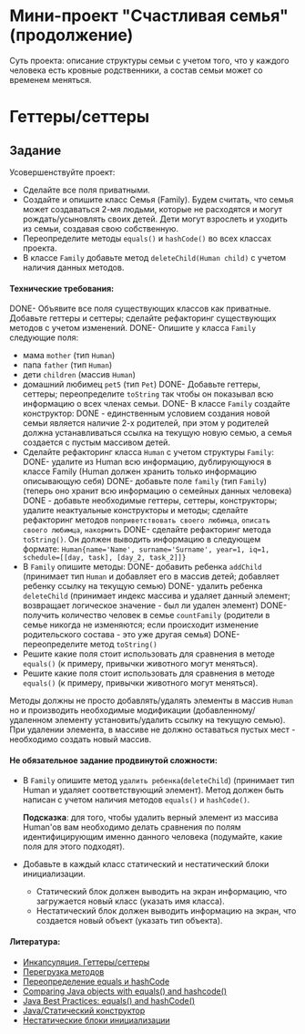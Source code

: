 # Мини-проект "Счастливая семья" (продолжение)

Суть проекта: описание структуры семьи с учетом того, что у каждого человека есть кровные родственники, а состав семьи может со временем меняться.

# Геттеры/сеттеры
## Задание

Усовершенствуйте проект: 
- Сделайте все поля приватными.
- Создайте и опишите класс Семья (Family). Будем считать, что семья может создаваться 2-мя людьми, которые не расходятся и могут рождать/усыновлять своих детей. Дети могут взрослеть и уходить из семьи, создавая свою собственную.
- Переопределите методы `equals()` и `hashCode()` во всех классах проекта.
- В классе `Family` добавьте метод `deleteChild(Human child)` c учетом наличия данных методов.

#### Технические требования:
DONE- Объявите все поля существующих классов как приватные. Добавьте геттеры и сеттеры; сделайте рефакторинг существующих методов с учетом изменений.
DONE- Опишите у класса `Family` следующие поля:
  - мама `mother` (тип `Human`)
  - папа `father` (тип `Human`)
  - дети `children` (массив `Human`)
  - домашний любимец `pet5` (тип `Pet`)
DONE- Добавьте геттеры, сеттеры; переопределите `toString` так чтобы он показывал всю информацию о всех членах семьи.
DONE- В классе `Family` создайте конструктор:
DONE - единственным условием создания новой семьи является наличие 2-х родителей, при этом у родителей должна устанавливаться ссылка на текущую новую семью, а семья создается с пустым массивом детей.
- Сделайте рефакторинг класса `Human` с учетом структуры `Family`:
  DONE- удалите из Human всю информацию, дублирующуюся в классе Family (Human должен хранить только информацию описывающую себя)
  DONE- добавьте поле `family` (тип `Family`) (теперь оно хранит всю информацию о семейных данных человека)
  DONE - добавьте необходимые геттеры, сеттеры, конструкторы; удалите неактуальные конструкторы и методы; сделайте рефакторинг методов `поприветствовать своего любимца`, `описать своего любимца`, `накормить`
  DONE- сделайте рефакторинг метода `toString()`. Он должен выводить информацию в следующем формате: `Human{name='Name', surname='Surname', year=1, iq=1, schedule=[[day, task], [day_2, task_2]]}`
- В `Family` опишите методы: 
  DONE- добавить ребенка `addChild` (принимает тип `Human` и добавляет его в массив детей; добавляет ребенку ссылку на текущую семью)
  DONE- удалить ребенка `deleteChild` (принимает индекс массива и удаляет данный элемент; возвращает логическое значение - был ли удален элемент)
  DONE- получить количество человек в семье `countFamily` (родители в семье никогда не изменяются; если происходит изменение родительского состава - это уже другая семья)
  DONE- переопределите метод `toString()`
- Решите какие поля стоит использовать для сравнения в методе `equals()` (к примеру, привычки животного могут меняться).
- Решите какие поля стоит использовать для сравнения в методе `equals()` (к примеру, привычки животного могут меняться).
  
Методы должны не просто добавлять/удалять элементы в массив `Human` но и производить необходимые модификации (добавленному/удаленном элементу установить/удалить ссылку на текущую семью). При удалении элемента, в массиве не должно оставаться пустых мест - необходимо создать новый массив.  

#### Не обязательное задание продвинутой сложности:
- В `Family` опишите метод `удалить ребенка`(`deleteChild`) (принимает тип Human и удаляет соответствующий элемент). Метод должен быть написан с учетом наличия методов `equals()` и `hashCode()`.

   **Подсказка**: для того, чтобы удалить верный элемент из массива Human'ов вам необходимо делать сравнения по полям идентифицирующим именно данного человека (подумайте, какие поля для этого подходят).
   
- Добавьте в каждый класс статический и нестатический блоки инициализации.
  - Статический блок должен выводить на экран информацию, что загружается новый класс (указать имя класса).
  - Нестатический блок должен выводить информацию на экран, что создается новый объект (указать тип объекта).


#### Литература:
- [Инкапсуляция. Геттеры/сеттеры](https://proselyte.net/tutorials/java-core/incapsulation/)
- [Перегрузка методов](http://www.linkex.ru/java/overloading-methods.php)
- [Переопределение equals и hashCode](http://javateaching.blogspot.com/2011/12/equals-hashcode.html)
- [Comparing Java objects with equals() and hashcode()](https://www.javaworld.com/article/3305792/learn-java/java-challengers-4-comparing-java-objects-with-equals-and-hashcode.html)
- [Java Best Practices: equals() and hashCode()](https://www.intigua.com/blog/good-and-bad-equals-and-hashcode)
- [Java/Статический конструктор](http://codewiki.imagetube.xyz/code/Java/Статический_конструктор)
- [Нестатические блоки инициализации](https://habr.com/post/133237/)